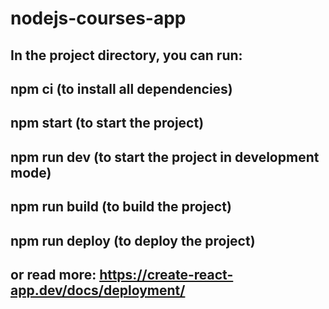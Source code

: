 # nodejs-courses-app

## In the project directory, you can run:

## npm ci (to install all dependencies)

## npm start (to start the project)

## npm run dev (to start the project in development mode)

## npm run build (to build the project)

## npm run deploy (to deploy the project)

## or read more: https://create-react-app.dev/docs/deployment/
